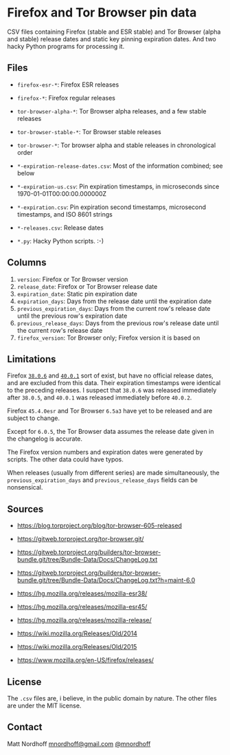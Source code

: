 # Firefox and Tor Browser pin data

CSV files containing Firefox (stable and ESR stable) and Tor Browser (alpha and stable) release dates and static key
pinning expiration dates. And two hacky Python programs for processing it.

## Files

* `firefox-esr-*`: Firefox ESR releases
* `firefox-*`: Firefox regular releases
* `tor-browser-alpha-*`: Tor Browser alpha releases, and a few stable releases
* `tor-browser-stable-*`: Tor Browser stable releases
* `tor-browser-*`: Tor browser alpha and stable releases in chronological order

* `*-expiration-release-dates.csv`: Most of the information combined; see below
* `*-expiration-us.csv`: Pin expiration timestamps, in microseconds since 1970-01-01T00:00:00.000000Z
* `*-expiration.csv`: Pin expiration second timestamps, microsecond timestamps, and ISO 8601 strings
* `*-releases.csv`: Release dates

* `*.py`: Hacky Python scripts. :-)

## Columns

1. `version`: Firefox or Tor Browser version
2. `release_date`: Firefox or Tor Browser release date
3. `expiration_date`: Static pin expiration date
4. `expiration_days`: Days from the release date until the expiration date
5. `previous_expiration_days`: Days from the current row's release date until the previous row's expiration date
6. `previous_release_days`: Days from the previous row's release date until the current row's release date
7. `firefox_version`: Tor Browser only; Firefox version it is based on

## Limitations

Firefox [`38.0.6`][1] and [`40.0.1`][2] sort of exist, but have no official release dates, and are excluded from this data.
Their expiration timestamps were identical to the preceding releases.
I suspect that `38.0.6` was released immediately after `38.0.5`, and `40.0.1` was released immediately before `40.0.2`.

Firefox `45.4.0esr` and Tor Browser `6.5a3` have yet to be released and are subject to change.

Except for `6.0.5`, the Tor Browser data assumes the release date given in the changelog is accurate.

The Firefox version numbers and expiration dates were generated by scripts. The other data could have typos.

When releases (usually from different series) are made simultaneously, the `previous_expiration_days` and `previous_release_days` fields can be nonsensical.

## Sources

* https://blog.torproject.org/blog/tor-browser-605-released

* https://gitweb.torproject.org/tor-browser.git/
* https://gitweb.torproject.org/builders/tor-browser-bundle.git/tree/Bundle-Data/Docs/ChangeLog.txt
* https://gitweb.torproject.org/builders/tor-browser-bundle.git/tree/Bundle-Data/Docs/ChangeLog.txt?h=maint-6.0

* https://hg.mozilla.org/releases/mozilla-esr38/
* https://hg.mozilla.org/releases/mozilla-esr45/
* https://hg.mozilla.org/releases/mozilla-release/

* https://wiki.mozilla.org/Releases/Old/2014
* https://wiki.mozilla.org/Releases/Old/2015

* https://www.mozilla.org/en-US/firefox/releases/

## License

The `.csv` files are, i believe, in the public domain by nature. The other files are under the MIT license.

## Contact

Matt Nordhoff <mnordhoff@gmail.com> [@mnordhoff][3]

[1]: https://wiki.mozilla.org/Releases/Firefox_38.0.6/BuildNotes
[2]: https://wiki.mozilla.org/Releases/Firefox_40.0.1/BuildNotes
[3]: https://twitter.com/mnordhoff
